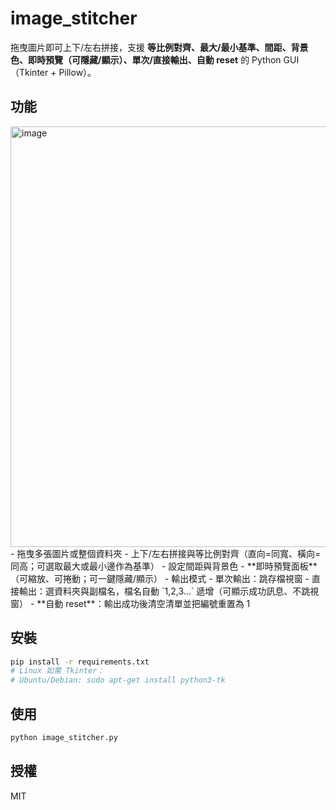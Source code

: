 # image_stitcher

拖曳圖片即可上下/左右拼接，支援 **等比例對齊、最大/最小基準、間距、背景色、即時預覽（可隱藏/顯示）、單次/直接輸出、自動 reset** 的 Python GUI（Tkinter + Pillow）。

## 功能
<img width="1099" height="673" alt="image" src="https://github.com/user-attachments/assets/c547ccb2-0bbf-4ea3-8c10-d18095e50995" />
- 拖曳多張圖片或整個資料夾
- 上下/左右拼接與等比例對齊（直向=同寬、橫向=同高；可選取最大或最小邊作為基準）
- 設定間距與背景色
- **即時預覽面板**（可縮放、可捲動；可一鍵隱藏/顯示）
- 輸出模式
  - 單次輸出：跳存檔視窗
  - 直接輸出：選資料夾與副檔名，檔名自動 `1,2,3…` 遞增（可顯示成功訊息、不跳視窗）
- **自動 reset**：輸出成功後清空清單並把編號重置為 1

## 安裝
```bash
pip install -r requirements.txt
# Linux 如需 Tkinter：
# Ubuntu/Debian: sudo apt-get install python3-tk
```

## 使用
```bash
python image_stitcher.py
```

## 授權
MIT
